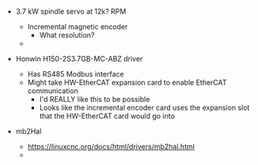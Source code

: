 - 3.7 kW spindle servo at 12k? RPM
    - Incremental magnetic encoder
        - What resolution?
    - 
- Honwin H150-2S3.7GB-MC-ABZ driver
    - Has RS485 Modbus interface
    - Might take HW-EtherCAT expansion card to enable EtherCAT communication
        - I'd REALLY like this to be possible
        - Looks like the incremental encoder card uses the expansion slot that the HW-EtherCAT card would go into


- mb2Hal
    - https://linuxcnc.org/docs/html/drivers/mb2hal.html
    - 